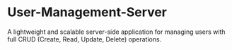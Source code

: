 # User-Management-Server
A lightweight and scalable server-side application for managing users with full CRUD (Create, Read, Update, Delete) operations. 
